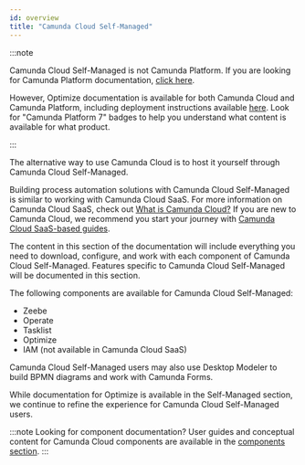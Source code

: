 ```yaml
---
id: overview
title: "Camunda Cloud Self-Managed"
---
```


:::note

Camunda Cloud Self-Managed is not Camunda Platform. If you are looking for Camunda Platform documentation, [click here](https://docs.camunda.org).

However, Optimize documentation is available for both Camunda Cloud and Camunda Platform, including deployment instructions available [here](./optimize-deployment/setup.md). Look for "Camunda Platform 7" badges to help you understand what content is available for what product.

:::

The alternative way to use Camunda Cloud is to host it yourself through Camunda Cloud Self-Managed. 

Building process automation solutions with Camunda Cloud Self-Managed is similar to working with Camunda Cloud SaaS. For more information on Camunda Cloud SaaS, check out [What is Camunda Cloud?](../components/concepts/what-is-camunda-cloud.md) If you are new to Camunda Cloud, we recommend you start your journey with [Camunda Cloud SaaS-based guides](../../guides/).

The content in this section of the documentation will include everything you need to download, configure, and work with each component of Camunda Cloud Self-Managed. Features specific to Camunda Cloud Self-Managed will be documented in this section. 

The following components are available for Camunda Cloud Self-Managed:

* Zeebe
* Operate
* Tasklist
* Optimize
* IAM (not available in Camunda Cloud SaaS)

Camunda Cloud Self-Managed users may also use Desktop Modeler to build BPMN diagrams and work with Camunda Forms. 

While documentation for Optimize is available in the Self-Managed section, we continue to refine the experience for Camunda Cloud Self-Managed users.

:::note Looking for component documentation?
User guides and conceptual content for Camunda Cloud components are available in the [components section](./../../components).
:::